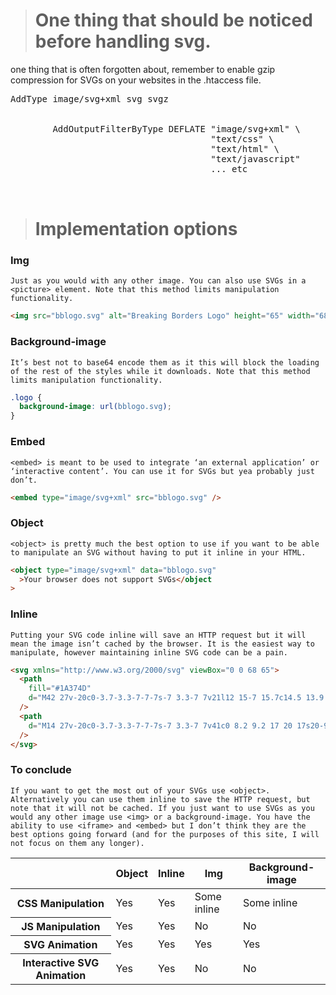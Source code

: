 > # One thing that should be noticed before handling svg.

one thing that is often forgotten about, remember to enable gzip compression for SVGs on your websites in the .htaccess file.

<pre>
AddType image/svg+xml svg svgz
<IfModule mod_deflate.c>
    <IfModule mod_filter.c>
        AddOutputFilterByType DEFLATE "image/svg+xml" \
                                      "text/css" \
                                      "text/html" \
                                      "text/javascript"
                                      ... etc
    </IfModule>
</IfModule>
</pre>

> # Implementation options

### Img

    Just as you would with any other image. You can also use SVGs in a <picture> element. Note that this method limits manipulation functionality.

```html
<img src="bblogo.svg" alt="Breaking Borders Logo" height="65" width="68" />
```

### Background-image

    It’s best not to base64 encode them as it this will block the loading of the rest of the styles while it downloads. Note that this method limits manipulation functionality.

```css
.logo {
  background-image: url(bblogo.svg);
}
```

### Embed

    <embed> is meant to be used to integrate ‘an external application’ or ‘interactive content’. You can use it for SVGs but yea probably just don’t.

```html
<embed type="image/svg+xml" src="bblogo.svg" />
```

### Object

    <object> is pretty much the best option to use if you want to be able to manipulate an SVG without having to put it inline in your HTML.

```html
<object type="image/svg+xml" data="bblogo.svg"
  >Your browser does not support SVGs</object
>
```

### Inline

    Putting your SVG code inline will save an HTTP request but it will mean the image isn’t cached by the browser. It is the easiest way to manipulate, however maintaining inline SVG code can be a pain.

```html
<svg xmlns="http://www.w3.org/2000/svg" viewBox="0 0 68 65">
  <path
    fill="#1A374D"
    d="M42 27v-20c0-3.7-3.3-7-7-7s-7 3.3-7 7v21l12 15-7 15.7c14.5 13.9 35 2.8 35-13.7 0-13.3-13.4-21.8-26-18zm6 25c-3.9 0-7-3.1-7-7s3.1-7 7-7 7 3.1 7 7-3.1 7-7 7z"
  />
  <path
    d="M14 27v-20c0-3.7-3.3-7-7-7s-7 3.3-7 7v41c0 8.2 9.2 17 20 17s20-9.2 20-20c0-13.3-13.4-21.8-26-18zm6 25c-3.9 0-7-3.1-7-7s3.1-7 7-7 7 3.1 7 7-3.1 7-7 7z"
  />
</svg>
```

### To conclude

    If you want to get the most out of your SVGs use <object>. Alternatively you can use them inline to save the HTTP request, but note that it will not be cached. If you just want to use SVGs as you would any other image use <img> or a background-image. You have the ability to use <iframe> and <embed> but I don’t think they are the best options going forward (and for the purposes of this site, I will not focus on them any longer).

<table id="implementation-support">
<thead>
<tr>
<th></th>
<th>Object</th>
<th>Inline</th>
<th>Img</th>
<th>Background-image</th>
</tr>
</thead>
<tbody>
<tr>
<th class="feature"><span class="small-caps">CSS</span> Manipulation</th>
<td>Yes</td>
<td>Yes</td>
<td>Some inline</td>
<td>Some inline</td>
</tr>
<tr>
<th class="feature"><span class="small-caps">JS</span> Manipulation</th>
<td>Yes</td>
<td>Yes</td>
<td>No</td>
<td>No</td>
</tr>
<tr>
<th class="feature"><span class="small-caps">SVG</span> Animation</th>
<td>Yes</td>
<td>Yes</td>
<td>Yes</td>
<td>Yes</td>
</tr>
<tr>
<th class="feature">Interactive <span class="small-caps">SVG</span> Animation</th>
<td>Yes</td>
<td>Yes</td>
<td>No</td>
<td>No</td>
</tr>
</tbody>
</table>
